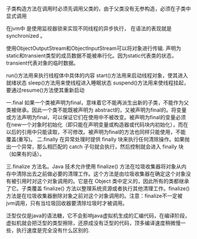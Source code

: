 子类构造方法在调用时必须先调用父类的，由于父类没有无参构造，必须在子类中显式调用

 在jvm中 是使用监视器锁来实现不同线程的异步执行，  在语法的表现就是synchronized  。

使用ObjectOutputStream和ObjectInputStream可以将对象进行传输.
声明为static和transient类型的成员数据不能被串行化。因为static代表类的状态， transient代表对象的临时数据。

run()方法用来执行线程体中具体的内容
start()方法用来启动线程对象，使其进入就绪状态
sleep()方法用来使线程进入睡眠状态
suspend()方法用来使线程挂起，要通过resume()方法使其重新启动

一.final
如果一个类被声明为final，意味着它不能再派生出新的子类，不能作为父类被继承。因此一个类不能既被声明为 abstract的，又被声明为final的。将变量或方法声明为final，可以保证它们在使用中不被改变。被声明为final的变量必须在new一个对象时初始化（即只能在声明变量或构造器或代码块内初始化），而在以后的引用中只能读取，不可修改。被声明为final的方法也同样只能使用，不能覆盖(重写)。
二.finally
在异常处理时提供 finally 块来执行任何清除操作。如果抛出一个异常，那么相匹配的 catch 子句就会执行，然后控制就会进入 finally 块（如果有的话）。

三.finalize
方法名。Java 技术允许使用 finalize() 方法在垃圾收集器将对象从内存中清除出去之前做必要的清理工作。这个方法是由垃圾收集器在确定这个对象没有被引用时对这个对象调用的。它是在 Object 类中定义的，因此所有的类都继承了它。子类覆盖 finalize() 方法以整理系统资源或者执行其他清理工作。finalize() 方法是在垃圾收集器删除对象之前对这个对象调用的。注意：finalize不一定被jvm调用，只有当垃圾回收器要清除垃圾时才被调用。

泛型仅仅是java的语法糖，它不会影响java虚拟机生成的汇编代码，在编译阶段，虚拟机就会把泛型的类型擦除，还原成没有泛型的代码，顶多编译速度稍微慢一些，执行速度是完全没有什么区别的.
